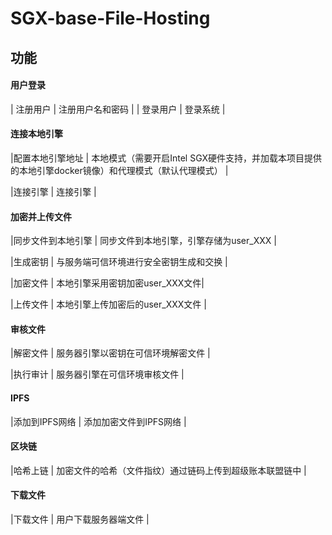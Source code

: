 # SGX-base-File-Hosting

## 功能
#### 用户登录 
| 注册用户 |  注册用户名和密码 |
| 登录用户 | 登录系统 |
#### 连接本地引擎 

|配置本地引擎地址 | 本地模式（需要开启Intel SGX硬件支持，并加载本项目提供的本地引擎docker镜像）和代理模式（默认代理模式） |

|连接引擎 | 连接引擎 |
#### 加密并上传文件 
|同步文件到本地引擎 | 同步文件到本地引擎，引擎存储为user_XXX |

|生成密钥 | 与服务端可信环境进行安全密钥生成和交换 |

|加密文件 | 本地引擎采用密钥加密user_XXX文件| 

|上传文件 | 本地引擎上传加密后的user_XXX文件 |

#### 审核文件 
|解密文件 | 服务器引擎以密钥在可信环境解密文件 |

|执行审计 | 服务器引擎在可信环境审核文件 |

#### IPFS 
|添加到IPFS网络 | 添加加密文件到IPFS网络 |

#### 区块链 
|哈希上链 | 加密文件的哈希（文件指纹）通过链码上传到超级账本联盟链中 |

#### 下载文件 
|下载文件 | 用户下载服务器端文件 |


